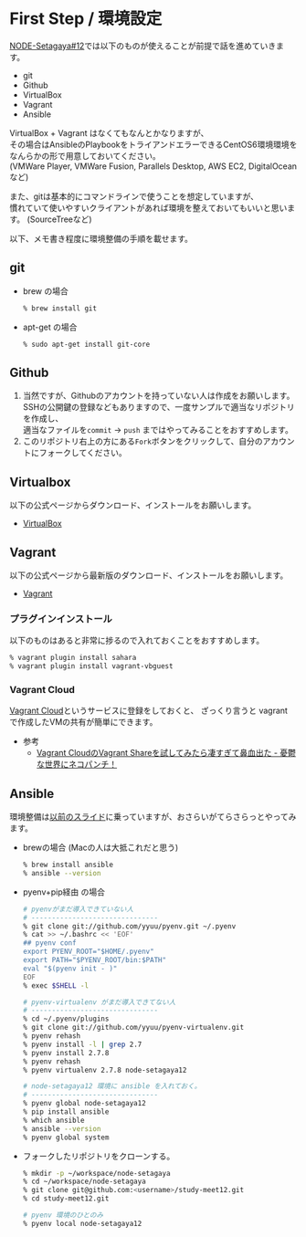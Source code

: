 First Step / 環境設定
====================

[NODE-Setagaya#12](http://node-setagaya.connpass.com/event/7362/)では以下のものが使えることが前提で話を進めていきます。

* git
* Github
* VirtualBox
* Vagrant
* Ansible

VirtualBox + Vagrant はなくてもなんとかなりますが、  
その場合はAnsibleのPlaybookをトライアンドエラーできるCentOS6環境環境をなんらかの形で用意しておいてください。  
(VMWare Player, VMWare Fusion, Parallels Desktop, AWS EC2, DigitalOcean など)

また、gitは基本的にコマンドラインで使うことを想定していますが、  
慣れていて使いやすいクライアントがあれば環境を整えておいてもいいと思います。
(SourceTreeなど)

以下、メモ書き程度に環境整備の手順を載せます。  


git
-----------------------

* brew の場合

    ```sh
    % brew install git
    ```

* apt-get の場合

    ```sh
    % sudo apt-get install git-core
    ```

Github
----------------------
1. 当然ですが、Githubのアカウントを持っていない人は作成をお願いします。  
SSHの公開鍵の登録などもありますので、一度サンプルで適当なリポジトリを作成し、  
適当なファイルを`commit` -> `push` まではやってみることをおすすめします。
2. このリポジトリ右上の方にある`Fork`ボタンをクリックして、自分のアカウントにフォークしてください。


Virtualbox
------------------------

以下の公式ページからダウンロード、インストールをお願いします。

* [VirtualBox](https://www.virtualbox.org/wiki/Downloads)


Vagrant
-------------------------

以下の公式ページから最新版のダウンロード、インストールをお願いします。

* [Vagrant](http://www.vagrantup.com/)

### プラグインインストール

以下のものはあると非常に捗るので入れておくことをおすすめします。

```sh
% vagrant plugin install sahara
% vagrant plugin install vagrant-vbguest
```

### Vagrant Cloud

[Vagrant Cloud](https://vagrantcloud.com/)というサービスに登録をしておくと、
ざっくり言うと vagrant で作成したVMの共有が簡単にできます。

* 参考
    * [Vagrant CloudのVagrant Shareを試してみたら凄すぎて鼻血出た - 憂鬱な世界にネコパンチ！](http://nekopunch.hatenablog.com/entry/2014/03/11/223250)


Ansible
----------------------

環境整備は[以前のスライド](https://speakerdeck.com/laughk/ansibledeorchestrationwoti-gan-siyou)に乗っていますが、おさらいがてらさらっとやってみます。

* brewの場合 (Macの人は大抵これだと思う)

    ```sh
    % brew install ansible
    % ansible --version
    ```

* pyenv+pip経由 の場合

    ```sh
    # pyenvがまだ導入できていない人
    # -------------------------------
    % git clone git://github.com/yyuu/pyenv.git ~/.pyenv
    % cat >> ~/.bashrc << 'EOF'
    ## pyenv conf
    export PYENV_ROOT="$HOME/.pyenv"
    export PATH="$PYENV_ROOT/bin:$PATH"
    eval "$(pyenv init - )"
    EOF
    % exec $SHELL -l

    # pyenv-virtualenv がまだ導入できてない人
    # -------------------------------
    % cd ~/.pyenv/plugins
    % git clone git://github.com/yyuu/pyenv-virtualenv.git
    % pyenv rehash
    % pyenv install -l | grep 2.7
    % pyenv install 2.7.8
    % pyenv rehash
    % pyenv virtualenv 2.7.8 node-setagaya12

    # node-setagaya12 環境に ansible を入れておく。
    # -------------------------------
    % pyenv global node-setagaya12
    % pip install ansible
    % which ansible
    % ansible --version
    % pyenv global system
    ```

* フォークしたリポジトリをクローンする。

    ```sh
    % mkdir -p ~/workspace/node-setagaya
    % cd ~/workspace/node-setagaya
    % git clone git@github.com:<username>/study-meet12.git
    % cd study-meet12.git

    # pyenv 環境のひとのみ
    % pyenv local node-setagaya12
    ```


